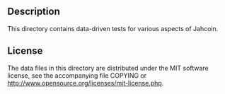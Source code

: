 Description
------------

This directory contains data-driven tests for various aspects of Jahcoin.

License
--------

The data files in this directory are distributed under the MIT software
license, see the accompanying file COPYING or
http://www.opensource.org/licenses/mit-license.php.

